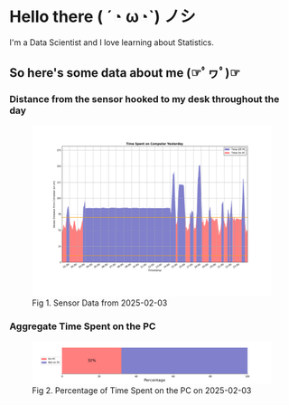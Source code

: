 
# Hello there ( ´◔ ω◔`) ノシ

I'm a Data Scientist and I love learning about Statistics.

## So here's some data about me (☞ﾟヮﾟ)☞


### Distance from the sensor hooked to my desk throughout the day
<figure>
  <picture>
    <source media="(prefers-color-scheme: dark)" srcset="Pi/readme/graphs/lineplot/dark-plot-2025-02-03.png">
    <source media="(prefers-color-scheme: light)" srcset="Pi/readme/graphs/lineplot/light-plot-2025-02-03.png">
    <img alt="Shows a black logo in light color mode and a white one in dark color mode." src="Pi/readme/graphs/lineplot/light-plot-2025-02-03.png">
  </picture>
  <figcaption>Fig 1. Sensor Data from 2025-02-03</figcaption>
</figure>



### Aggregate Time Spent on the PC
<figure>
  <picture>
    <source media="(prefers-color-scheme: dark)" srcset="Pi/readme/graphs/barplot/dark-plot-2025-02-03.png">
    <source media="(prefers-color-scheme: light)" srcset="Pi/readme/graphs/barplot/light-plot-2025-02-03.png">
    <img alt="Shows a black logo in light color mode and a white one in dark color mode." src="Pi/readme/graphs/barplot/light-plot-2025-02-03.png">
  </picture>
  <figcaption>Fig 2. Percentage of Time Spent on the PC on 2025-02-03</figcaption>
</figure>
